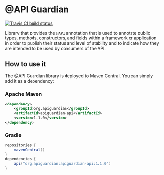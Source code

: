 # @API Guardian

[![Travis CI build status](https://travis-ci.org/apiguardian-team/apiguardian.svg?branch=master)](https://travis-ci.org/apiguardian-team/apiguardian)

Library that provides the `@API` annotation that is used to annotate public types, methods, constructors, and fields within a framework or application in order to publish their status and level of stability and to indicate how they are intended to be used by consumers of the API.

## How to use it

The @API Guardian library is deployed to Maven Central. You can simply add it as a dependency:

### Apache Maven
```xml
<dependency>
    <groupId>org.apiguardian</groupId>
    <artifactId>apiguardian-api</artifactId>
    <version>1.1.0</version>
</dependency>
```

### Gradle

```gradle
repositories {
    mavenCentral()
}
dependencies {    
    api("org.apiguardian:apiguardian-api:1.1.0")
}
```
